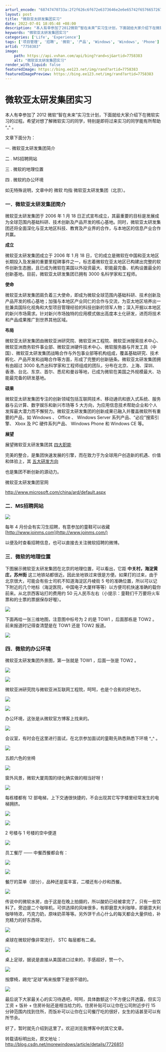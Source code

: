 ```yaml
---
arturl_encode: "68747470733a:2f2f626c6f672e6373646e2e6e65742f657665726772656565:6e2f61727469636c652f64657461696c732f37373538333833"
layout: post
title: "微软亚太研发集团实习"
date: 2022-07-01 18:05:48 +08:00
description: "本人有幸参加了2012微软“智在未来”实习生计划，下面就给大家介绍下在微软实习的过程。希望对想了解微"
keywords: "微软亚太研发集团实习"
categories: ['Life', 'Experience']
tags: ['项目管理', '招聘', '微软', '产品', 'Windows', 'Windows', 'Phone']
artid: "7758383"
image:
    path: https://api.vvhan.com/api/bing?rand=sj&artid=7758383
    alt: "微软亚太研发集团实习"
render_with_liquid: false
featuredImage: https://bing.ee123.net/img/rand?artid=7758383
featuredImagePreview: https://bing.ee123.net/img/rand?artid=7758383
---
```


# 微软亚太研发集团实习

本人有幸参加了
2012
微软“智在未来”实习生计划，下面就给大家介绍下在微软实习的过程。希望对想了解微软实习的同学，特别是即将过来实习的同学能有所帮助
^\_^
。

文章下面分为：

一. 微软亚太研发集团简介

二
. MS招聘网站

三
. 微软的地理位置

四
. 微软的办公环境

如无特殊说明，文章中的
微软
均指
微软亚太研发集团（北京）。

### 一．微软亚太研发集团简介



微软亚太研发集团于
2006
年
1
月
18
日正式宣布成立，其最重要的目标是发展成为全球范围内基础科研、技术创新及产品开发的核心基地。同时，微软亚太研发集团还将全面深化与亚太地区科技、教育及产业界的合作，与本地区的信息产业合作共赢。

**成立**

微软亚太研发集团成立于
2006
年
1
月
18
日，它的成立是微软在中国和亚太地区长期投入及发展的重要里程碑事件之一，标志着微软在亚太地区已构建出完整的软件创新生态圈，且已成为微软在美国以外投资最大、职能最完备、机构设置最全的创新基地。目前，微软亚太研发集团已拥有
3000
名科学家和工程师。

**使命**

微软亚太研发集团肩负着三大使命，即成为微软全球范围内基础科研、技术创新及产品开发的核心基地；加强与本地区产业同仁的合作与交流，为亚太地区培养出一批兼具国际化视角和大型项目管理经验的科技创新的领军人物；深入开掘以本地区的新兴市场需求。针对新兴市场独特的应用模式做出高度本土化研发，进而将技术和产品成果推广到世界其他区域。

**布局**

微软亚太研发集团由微软亚洲研究院、微软亚洲工程院、微软亚洲搜索技术中心、微软亚洲商务软件事业部、微软亚洲硬件技术中心、微软服务器与开发工具（中国）、微软亚太研发集团战略合作与外包事业部等机构组成，覆盖基础研究、技术孵化、产品开发和战略合作等方面，形成了完整的创新链条。微软亚太研发集团拥有由超过
3000
名杰出科学家和工程师组成的团队，分布在北京、上海、深圳、香港、台北、东京、首尔、悉尼和曼谷等地，已成为微软在美国之外规模最大、功能最完备的研发基地。

**硕果**

微软亚太研发集团专注的创新领域包括互联网技术、移动通讯和嵌入式系统、服务器与云计算、数字娱乐和新兴市场等
5
大方向，为应用信息技术帮助企业和个人发挥最大潜力而不懈努力。微软亚太研发集团的创新成果已融入并覆盖微软所有重要的产品，如
Windows
、
Office
、
Windows Server
系列产品、“必应”搜索引擎、
Xbox
及
PC
硬件系列产品、
Windows Phone
和
Windows CE
等。

**展望**

展望微软亚太研发集团其
[四大职能](http://www.microsoft.com/china/ard/cooperate_01.aspx)

完美的整合，是集团快速发展的引擎，而在致力于为全球用户创造新的机遇、价值和体验上，其
[五大研发方向](http://www.microsoft.com/china/ard/areas.aspx)

也是集团不断创新的源动力。

微软亚太研发集团官网

<http://www.microsoft.com/china/ard/default.aspx>

### 二．MS招聘网站

![](https://img-my.csdn.net/uploads/201207/08/1341740889_1697.PNG)

每年
4
月份会有实习生招聘，有意参加的童鞋可以收藏
[http://www.joinms.com](http://www.joinms.com/)

以便及时查看招聘信息，也可以直接去关注微软招聘的微博。

### 三．微软的地理位置

下图展示微软亚太研发集团在北京的地理位置，可以看出，它距
**中关村，海淀黄庄，苏州街**
这三地铁站都很近。因此坐地铁过来很是方便。如果打的过来，由于北京很大，可能会有些士司机不知道海淀区丹棱街
5
号的准确位置，所以可以记下附近的几个地标（海淀医院，中国电子大厦样等等）以方便司机快速准确的载你前来。从北京西客站打的费用约
50
元人民币左右（小提示：童鞋们千万要将火车票和的士票的票据保存好喔）。

![](https://img-my.csdn.net/uploads/201207/08/1341740921_4564.PNG)

下面再给一张三维地图，注意图中标号为
2
的是
TOW1
，后面那栋是
TOW2
。前来报道时记得查清楚是在
TOW1
还是
TOW2
报道。

![](https://img-my.csdn.net/uploads/201207/08/1341740971_2733.PNG)

### 四．微软的办公环境

微软亚太研发集团外景图，第一张就是
TOW1
，后面一张是
TOW2
。

![](https://img-my.csdn.net/uploads/201207/08/1341741052_6911.PNG)

![](https://img-my.csdn.net/uploads/201207/08/1341742605_9008.JPG)

微软亚洲研究院与微软亚洲互联网工程院，呵呵，也是个合影的好地方。

![](https://img-my.csdn.net/uploads/201207/08/1341741468_2995.JPG)

![](https://img-my.csdn.net/uploads/201207/08/1341742498_3196.JPG)

办公环境，这张是从微软官方博客上找来的。

[![](https://img-my.csdn.net/uploads/201207/08/1341751779_4599.jpg)](http://photo.blog.sina.com.cn/photo/4caedc7ag72678ceb88c2#pic)

会议室，有时会在这里进行面试，在北京参加面试的童鞋先熟悉熟悉下环境
^\_^
。

![](https://img-my.csdn.net/uploads/201207/08/1341741644_1381.PNG)

五颜六色的坐椅

![](https://img-my.csdn.net/uploads/201207/08/1341751866_1294.jpg)

窗外风景，微软大厦周围的绿化确实做的相当好呀！

![](https://img-my.csdn.net/uploads/201207/08/1341741709_2370.PNG)

每栋楼都有
12
部电梯，上下交通很快捷的，不会出现其它写字楼里经常发生的电梯拥挤。

![](https://img-my.csdn.net/uploads/201207/08/1341741752_6995.PNG)

![](https://img-my.csdn.net/uploads/201207/08/1341741816_7375.PNG)

2
号楼与
1
号楼的空中便道

![](https://img-my.csdn.net/uploads/201207/08/1341741939_3542.PNG)

员工餐厅
——
中餐西餐都会有：

![](https://img-my.csdn.net/uploads/201207/08/1341741939_3648.PNG)

![](https://i-blog.csdnimg.cn/blog_migrate/dc284672e0816fff91a80d76c72d646f.png)

餐厅的菜单（部分），品种还是蛮丰富，二楼还有小炒和西餐。

![](https://img-my.csdn.net/uploads/201207/08/1341742361_5046.JPG)

传说中的微软水房，由于这是在晚上拍摄的，所以酸奶已经被拿完了，只有一些饮料了。旁边是二个咖啡机，可供选择的风味很多，有即磨意大利咖啡，即磨意大利咖啡特浓，巧克力奶，原味奶茶等等。另外饼干点心什么的每天都会大量供给，补充精力的好东西呀。

![](https://img-my.csdn.net/uploads/201207/08/1341742007_8066.PNG)

桌球在微软好像非常流行，
STC
每层都有二桌。

![](https://img-my.csdn.net/uploads/201207/08/1341742110_1380.PNG)

桌上足球，据说是直接从美国进口过来的，手感超好，赞一个。

![](https://img-my.csdn.net/uploads/201207/08/1341742110_3658.PNG)

按摩椅，踢完“足球”再来按摩下是很不错的。

![](https://img-my.csdn.net/uploads/201207/08/1341742110_4132.PNG)

最后说下大家最关心的实习待遇吧，呵呵，具体数额这个不方便公开透露，但实习工资
+
饭补
+
住房补贴还是相当给力的。住房补贴可以让你在公司附近步行
15
分钟范围内找到住所，而饭补可以让你在公司餐厅吃的很好，女生的话甚至可以有所节余。

好了，暂时就先介绍到这里了。欢迎浏览我博客中的其它文章。

转载请标明出处，原文地址：
<http://blog.csdn.net/morewindows/article/details/7726851>